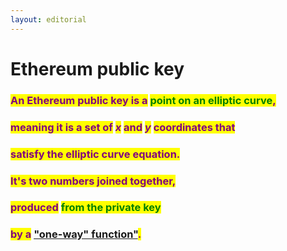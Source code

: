 ```yaml
---
layout: editorial
---
```


# Ethereum public key

### <mark style="color:purple;">An Ethereum public key is a</mark> <mark style="color:green;">point on an elliptic curve</mark><mark style="color:purple;">,</mark>&#x20;

### <mark style="color:purple;">meaning it is a set of</mark> <mark style="color:purple;"></mark>_<mark style="color:purple;">x</mark>_ <mark style="color:purple;"></mark><mark style="color:purple;">and</mark> <mark style="color:purple;"></mark>_<mark style="color:purple;">y</mark>_ <mark style="color:purple;"></mark><mark style="color:purple;">coordinates that</mark>&#x20;

### <mark style="color:purple;">satisfy the elliptic curve equation.</mark>

### <mark style="color:purple;"></mark>

### <mark style="color:purple;">It's two numbers joined together,</mark>

### &#x20;<mark style="color:purple;">produced</mark> <mark style="color:green;">from the private key</mark> <mark style="color:purple;"></mark>&#x20;

### <mark style="color:purple;">by a</mark> ["one-way" function"](../../../cryptography/cryptography-is-a-right/asymmetric-cryptography.md)<mark style="color:purple;">.</mark>

### <mark style="color:purple;"></mark>
